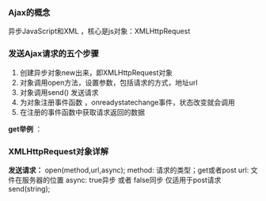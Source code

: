 ### Ajax的概念
异步JavaScript和XML ，核心是js对象：XMLHttpRequest

### 发送Ajax请求的五个步骤
1. 创建异步对象new出来，即XMLHttpRequest对象
2. 对象调用open方法，设置参数，包括请求的方式，地址url
3. 对象调用send() 发送请求
4. 为对象注册事件函数 ，onreadystatechange事件，状态改变就会调用
5. 在注册的事件函数中获取请求返回的数据

**get举例** ： 

### XMLHttpRequest对象详解
**发送请求：** open(method,url,async);
method:  请求的类型；get或者post
url:  文件在服务器的位置
async:  true异步  或者  false同步
仅适用于post请求
send(string);